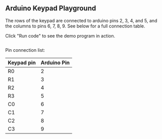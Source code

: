 ## Arduino Keypad Playground

The rows of the keypad are connected to arduino pins 2, 3, 4, and 5, and
the columns to pins 6, 7, 8, 9. See below for a full connection table.

Click "Run code" to see the demo program in action.

<div style="display:flex; flex-wrap:wrap; align-items: center">
  <wokwi-membrane-keypad rows="2,3,4,5" cols="6,7,8,9"></wokwi-membrane-keypad>
  <span style="width:16px;"></span>
  <wokwi-arduino-uno></wokwi-arduino-uno>
</div>

Pin connection list:

| Keypad pin | Arduino Pin |
|------------|-------------|
| R0         | 2           |
| R1         | 3           |
| R2         | 4           |
| R3         | 5           |
| C0         | 6           |
| C1         | 7           |
| C2         | 8           |
| C3         | 9           |

